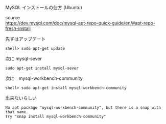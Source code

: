 MySQL インストールの仕方 (Ubuntu)

source  
https://dev.mysql.com/doc/mysql-apt-repo-quick-guide/en/#apt-repo-fresh-install

先ずはアップデート　　

`shell> sudo apt-get update`

次に mysql-sever

`sudo apt-get install mysql-sever`

次に　mysql-workbench-community  

`shell> sudo apt-get install mysql-workbench-community`

出来ないらしい  

`No apt package "mysql-workbench-community", but there is a snap with that name.`  
`Try "snap install mysql-workbench-community"`
